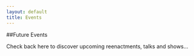 ```yaml
---
layout: default
title: Events
---
```


##Future Events

Check back here to discover upcoming reenactments, talks and shows...
